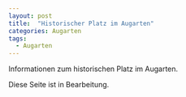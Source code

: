 ```yaml
---
layout: post
title:  "Historischer Platz im Augarten"
categories: Augarten
tags:
  - Augarten
---
```


Informationen zum historischen Platz im Augarten.


Diese Seite ist in Bearbeitung.